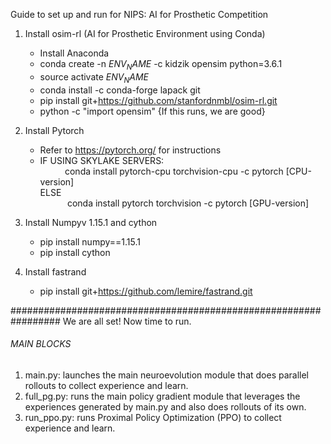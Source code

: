 Guide to set up and run for NIPS: AI for Prosthetic Competition

1. Install osim-rl (AI for Prosthetic Environment using Conda)
    - Install Anaconda
    - conda create -n $ENV_NAME$ -c kidzik opensim python=3.6.1
    - source activate $ENV_NAME$
    - conda install -c conda-forge lapack git
    - pip install git+https://github.com/stanfordnmbl/osim-rl.git
    - python -c "import opensim" {If this runs, we are good}

2. Install Pytorch
    - Refer to https://pytorch.org/ for instructions
    - IF USING SKYLAKE SERVERS:   
           &nbsp;&nbsp;&nbsp;&nbsp;&nbsp;&nbsp;&nbsp;&nbsp;&nbsp;&nbsp;conda install pytorch-cpu torchvision-cpu -c pytorch [CPU-version]  
      ELSE  
           &nbsp;&nbsp;&nbsp;&nbsp;&nbsp;&nbsp;&nbsp;&nbsp;&nbsp;&nbsp;    conda install pytorch torchvision -c pytorch [GPU-version]

3. Install Numpyv 1.15.1 and cython
    - pip install numpy==1.15.1
    - pip install cython

4. Install fastrand
    - pip install git+https://github.com/lemire/fastrand.git

#################################################################
We are all set! Now time to run.

###### MAIN BLOCKS ######
1. main.py: launches the main neuroevolution module that does parallel rollouts to collect experience and learn.
2. full_pg.py: runs the main policy gradient module that leverages the experiences generated by main.py and also does rollouts of its own.
3. run_ppo.py: runs Proximal Policy Optimization (PPO) to collect experience and learn.

